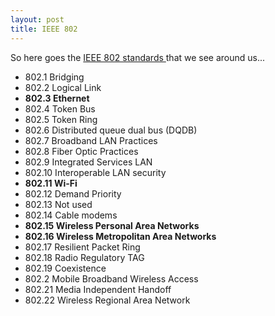 ```yaml
---
layout: post
title: IEEE 802
---
```


So here goes the [IEEE 802 standards ](http://searchmobilecomputing.techtarget.com/sDefinition/0,,sid40_gci992311,00.html)that we see around us...

- 802.1 Bridging
- 802.2 Logical Link
- **802.3 Ethernet**
- 802.4 Token Bus
- 802.5 Token Ring
- 802.6 Distributed queue dual bus (DQDB)
- 802.7 Broadband LAN Practices
- 802.8 Fiber Optic Practices
- 802.9 Integrated Services LAN
- 802.10 Interoperable LAN security
- **802.11 Wi-Fi**
- 802.12 Demand Priority
- 802.13 Not used
- 802.14 Cable modems
- **802.15 Wireless Personal Area Networks**
- **802.16 Wireless Metropolitan Area Networks**
- 802.17 Resilient Packet Ring
- 802.18 Radio Regulatory TAG
- 802.19 Coexistence
- 802.2 Mobile Broadband Wireless Access
- 802.21 Media Independent Handoff
- 802.22 Wireless Regional Area Network
